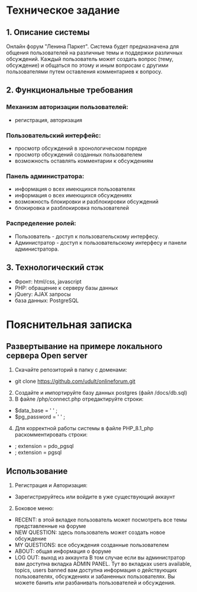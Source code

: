 # Техническое задание
## 1. Описание системы #
Онлайн форум "Ленина Паркет". Система будет предназначена для общения пользователей на различные темы и поддержки различных обсуждений. Каждый пользователь может создать вопрос (тему, обсуждение) и общаться по этому и иным вопросам с другими пользователями путем оставления комментариев к вопросу.
## 2. Функциональные требования #
### Механизм авторизации пользователей:
  - регистрация, авторизация
### Пользовательский интерфейс:
  - просмотр обсуждений в хронологическом порядке
  - просмотр обсуждений созданных пользователем
  - возможность оставлять комментарии к обсуждениям
### Панель администратора:
  - информация о всех имеющихся пользователях
  - информация о всех имеющихся обсуждениях
  - возможность блокировки и разблокировки обсуждений
  - блокировка и разблокировка пользователей  
### Распределение ролей:
  - Пользователь - доступ к пользовательскому интерфесу.
  - Администратор - доступ к пользовательскому интерфесу и панели администратора.
## 3. Технологический стэк #
- Фронт: html/css, javascript
- PHP: обращение к серверу базы данных
- jQuery: AJAX запросы
- база данных: PostgreSQL
# Пояснительная записка
## Развертывание на примере локального сервера Open server
1. Скачайте репозиторий в папку с доменами:
- git clone https://github.com/udult/onlineforum.git
2. Создайте и импортируйте базу данных postgres (файл /docs/db.sql)
3. В файле /php/connect.php отредактируйте строки:
- $data_base = ' ' ;
- $pg_password = ' ' ;
4. Для корректной работы системы в файле PHP_8.1_php раскомментировать строки:
- ; extension = pdo_pgsql
- ; extension = pgsql
## Использование
1. Регистрация и Авторизация:
- Зарегистрируйтесь или войдите в уже существующий аккаунт
2. Боковое меню:
- RECENT: в этой вкладке пользователь может посмотреть все темы представленные на форуме
- NEW QUESTION: здесь пользователь может создать новое обсуждение
- MY QUESTIONS: все обсуждения созданные пользователем
- ABOUT: общая информация о форуме
- LOG OUT: выход из аккаунта
В том случае если вы администратор вам доступна вкладка ADMIN PANEL. Тут во вкладках users available, topics, users banned вам доступна информация о действующих пользователях, обсуждениях и забаненных пользователях. Вы можете банить или разбанивать пользователей и обсуждения.
